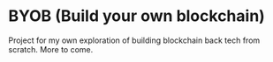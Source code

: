 # BYOB (Build your own blockchain)

Project for my own exploration of building blockchain back tech from scratch. More to come.
